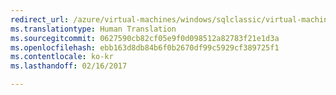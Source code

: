 ```yaml
---
redirect_url: /azure/virtual-machines/windows/sqlclassic/virtual-machines-windows-classic-ps-sql-bi
ms.translationtype: Human Translation
ms.sourcegitcommit: 0627590cb82cf05e9f0d098512a82783f21e1d3a
ms.openlocfilehash: ebb163d8db84b6f0b2670df99c5929cf389725f1
ms.contentlocale: ko-kr
ms.lasthandoff: 02/16/2017

---
```

